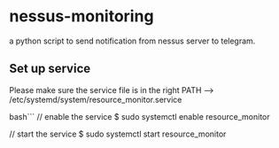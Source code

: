 # nessus-monitoring
a python script to send notification from nessus server to telegram.

## Set up service
Please make sure the service file is in the right PATH --> /etc/systemd/system/resource_monitor.service

bash```
// enable the service
$ sudo systemctl enable resource_monitor

// start the service
$ sudo systemctl start resource_monitor
```

